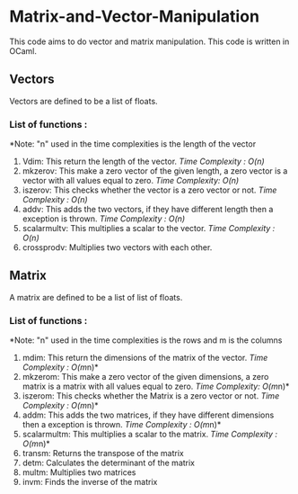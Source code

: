 # Matrix-and-Vector-Manipulation

This code aims to do vector and matrix manipulation. This code is written in OCaml.

## Vectors

Vectors are defined to be a list of floats.

### List of functions :

*Note: "n" used in the time complexities is the length of the vector

1. Vdim: This return the length of the vector. *Time Complexity : O(n)*
2. mkzerov: This make a zero vector of the given length, a zero vector is a vector with all values equal to zero. *Time Complexity: O(n)*
3. iszerov: This checks whether the vector is a zero vector or not. *Time Complexity : O(n)*
4. addv: This adds the two vectors, if they have different length then a exception is thrown. *Time Complexity : O(n)*
5. scalarmultv: This multiplies a scalar to the vector. *Time Complexity : O(n)*
6. crossprodv: Multiplies two vectors with each other. 

## Matrix

A matrix are defined to be a list of list of floats.

### List of functions :

*Note: "n" used in the time complexities is the rows and m is the columns

1. mdim: This return the dimensions of the matrix of the vector. *Time Complexity : O(m*n)*
2. mkzerom: This make a zero vector of the given dimensions, a zero matrix is a matrix with all values equal to zero. *Time Complexity: O(m*n)*
3. iszerom: This checks whether the Matrix is a zero vector or not. *Time Complexity : O(m*n)*
4. addm: This adds the two matrices, if they have different dimensions then a exception is thrown. *Time Complexity : O(m*n)*
5. scalarmultm: This multiplies a scalar to the matrix. *Time Complexity : O(m*n)*
6. transm: Returns the transpose of the matrix
7. detm: Calculates the determinant of the matrix
8. multm: Multiplies two matrices
9. invm: Finds the inverse of the matrix
